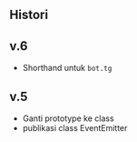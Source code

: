## Histori
## v.6

- Shorthand untuk `bot.tg`

## v.5
- Ganti prototype ke class
- publikasi class EventEmitter